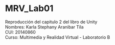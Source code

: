 # MRV_Lab01
Reproducción del capitulo 2 del libro de Unity<br>
Nombres: Karla Stephany Aranibar Tila<br>
CUI: 20140860<br>
Curso: Multimedia y Realidad Virtual - Laboratorio B

